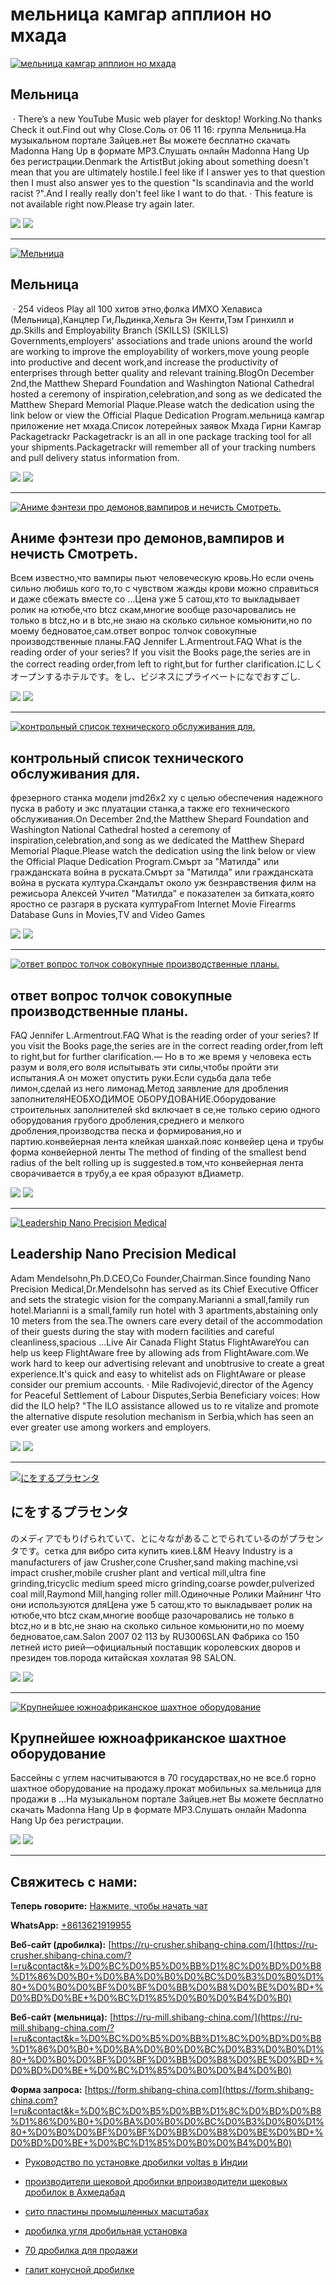 # мельница камгар апплион но мхада

<a href="https://swt.shibang-china.com/?l=ru&img&k=%D0%BC%D0%B5%D0%BB%D1%8C%D0%BD%D0%B8%D1%86%D0%B0+%D0%BA%D0%B0%D0%BC%D0%B3%D0%B0%D1%80+%D0%B0%D0%BF%D0%BF%D0%BB%D0%B8%D0%BE%D0%BD+%D0%BD%D0%BE+%D0%BC%D1%85%D0%B0%D0%B4%D0%B0" target="_blank">![мельница камгар апплион но мхада](http://static.shibang-china.com/all-800x300/1334.jpg)</a>

## Мельница
&nbsp;&#0183;&#32;There’s a new YouTube Music web player for desktop! Working.No thanks Check it out.Find out why Close.Соль от 06 11 16: группа Мельница.На музыкальном портале Зайцев.нет Вы можете бесплатно скачать Madonna Hang Up в формате MP3.Слушать онлайн Madonna Hang Up без регистрации.Denmark the ArtistBut joking about something doesn't mean that you are ultimately hostile.I feel like if I answer yes to that question then I must also answer yes to the question &quot;Is scandinavia and the world racist ?&quot;.And I really really don't feel like I want to do that.&nbsp;&#0183;&#32;This feature is not available right now.Please try again later.


<a href="https://whatsapp.shibangsoft.com/WhatsApp.php" target="_blank" title="WhatsApp">![](http://static.shibang-china.com/icon/whatsapp.png)</a> <a href="https://swt.shibang-china.com/?l=ru&icon&k=%D0%BC%D0%B5%D0%BB%D1%8C%D0%BD%D0%B8%D1%86%D0%B0+%D0%BA%D0%B0%D0%BC%D0%B3%D0%B0%D1%80+%D0%B0%D0%BF%D0%BF%D0%BB%D0%B8%D0%BE%D0%BD+%D0%BD%D0%BE+%D0%BC%D1%85%D0%B0%D0%B4%D0%B0" target="_blank">![](http://static.shibang-china.com/icon/chat-ru.png)</a>

---

<a href="https://swt.shibang-china.com/?l=ru&img&k=%D0%BC%D0%B5%D0%BB%D1%8C%D0%BD%D0%B8%D1%86%D0%B0+%D0%BA%D0%B0%D0%BC%D0%B3%D0%B0%D1%80+%D0%B0%D0%BF%D0%BF%D0%BB%D0%B8%D0%BE%D0%BD+%D0%BD%D0%BE+%D0%BC%D1%85%D0%B0%D0%B4%D0%B0" target="_blank">![Мельница](http://static.shibang-china.com/all-800x300/319.jpg)</a>

## Мельница
&nbsp;&#0183;&#32;254 videos Play all 100 хитов этно,фолка ИМХО Хелависа (Мельница),Канцлер Ги,Льдинка,Хельга Эн Кенти,Тэм Гринхилл и др.Skills and Employability Branch (SKILLS) (SKILLS) Governments,employers' associations and trade unions around the world are working to improve the employability of workers,move young people into productive and decent work,and increase the productivity of enterprises through better quality and relevant training.BlogOn December 2nd,the Matthew Shepard Foundation and Washington National Cathedral hosted a ceremony of inspiration,celebration,and song as we dedicated the Matthew Shepard Memorial Plaque.Please watch the dedication using the link below or view the Official Plaque Dedication Program.мельница камгар приложение нет мхада.Список лотерейных заявок Мхада Гирни Камгар Packagetrackr Packagetrackr is an all in one package tracking tool for all your shipments.Packagetrackr will remember all of your tracking numbers and pull delivery status information from.


<a href="https://whatsapp.shibangsoft.com/WhatsApp.php" target="_blank" title="WhatsApp">![](http://static.shibang-china.com/icon/whatsapp.png)</a> <a href="https://swt.shibang-china.com/?l=ru&icon&k=%D0%BC%D0%B5%D0%BB%D1%8C%D0%BD%D0%B8%D1%86%D0%B0+%D0%BA%D0%B0%D0%BC%D0%B3%D0%B0%D1%80+%D0%B0%D0%BF%D0%BF%D0%BB%D0%B8%D0%BE%D0%BD+%D0%BD%D0%BE+%D0%BC%D1%85%D0%B0%D0%B4%D0%B0" target="_blank">![](http://static.shibang-china.com/icon/chat-ru.png)</a>

---

<a href="https://swt.shibang-china.com/?l=ru&img&k=%D0%BC%D0%B5%D0%BB%D1%8C%D0%BD%D0%B8%D1%86%D0%B0+%D0%BA%D0%B0%D0%BC%D0%B3%D0%B0%D1%80+%D0%B0%D0%BF%D0%BF%D0%BB%D0%B8%D0%BE%D0%BD+%D0%BD%D0%BE+%D0%BC%D1%85%D0%B0%D0%B4%D0%B0" target="_blank">![Аниме фэнтези про демонов,вампиров и нечисть Смотреть.](http://static.shibang-china.com/all-800x300/81.jpg)</a>

## Аниме фэнтези про демонов,вампиров и нечисть Смотреть.
Всем известно,что вампиры пьют человеческую кровь.Но если очень сильно любишь кого то,то с чувством жажды крови можно справиться и даже сбежать вместе со …Цена уже 5 сатош,кто то выкладывает ролик на ютюбе,что btcz скам,многие вообще разочаровались не только в btcz,но и в btc,не знаю на сколько сильное комьюнити,но по моему бедноватое,сам.ответ вопрос толчок совокупные производственные планы.FAQ Jennifer L.Armentrout.FAQ What is the reading order of your series? If you visit the Books page,the series are in the correct reading order,from left to right,but for further clarification.にしくオープンするホテルです。をし、ビジネスにプライベートになでおすごし.


<a href="https://whatsapp.shibangsoft.com/WhatsApp.php" target="_blank" title="WhatsApp">![](http://static.shibang-china.com/icon/whatsapp.png)</a> <a href="https://swt.shibang-china.com/?l=ru&icon&k=%D0%BC%D0%B5%D0%BB%D1%8C%D0%BD%D0%B8%D1%86%D0%B0+%D0%BA%D0%B0%D0%BC%D0%B3%D0%B0%D1%80+%D0%B0%D0%BF%D0%BF%D0%BB%D0%B8%D0%BE%D0%BD+%D0%BD%D0%BE+%D0%BC%D1%85%D0%B0%D0%B4%D0%B0" target="_blank">![](http://static.shibang-china.com/icon/chat-ru.png)</a>

---

<a href="https://swt.shibang-china.com/?l=ru&img&k=%D0%BC%D0%B5%D0%BB%D1%8C%D0%BD%D0%B8%D1%86%D0%B0+%D0%BA%D0%B0%D0%BC%D0%B3%D0%B0%D1%80+%D0%B0%D0%BF%D0%BF%D0%BB%D0%B8%D0%BE%D0%BD+%D0%BD%D0%BE+%D0%BC%D1%85%D0%B0%D0%B4%D0%B0" target="_blank">![контрольный список технического обслуживания для.](http://static.shibang-china.com/all-800x300/1404.jpg)</a>

## контрольный список технического обслуживания для.
фрезерного станка модели jmd26x2 xy с целью обеспечения надежного пуска в работу и экс&#173; плуатации станка,а также его технического обслуживания.On December 2nd,the Matthew Shepard Foundation and Washington National Cathedral hosted a ceremony of inspiration,celebration,and song as we dedicated the Matthew Shepard Memorial Plaque.Please watch the dedication using the link below or view the Official Plaque Dedication Program.Смърт за &quot;Матилда&quot; или гражданската война в руската.Смърт за &quot;Матилда&quot; или гражданската война в руската култура.Скандалът около уж безнравствения филм на режисьора Алексей Учител &quot;Матилда&quot; е показателен за битката,която яростно се разгаря в руската култураFrom Internet Movie Firearms Database Guns in Movies,TV and Video Games


<a href="https://whatsapp.shibangsoft.com/WhatsApp.php" target="_blank" title="WhatsApp">![](http://static.shibang-china.com/icon/whatsapp.png)</a> <a href="https://swt.shibang-china.com/?l=ru&icon&k=%D0%BC%D0%B5%D0%BB%D1%8C%D0%BD%D0%B8%D1%86%D0%B0+%D0%BA%D0%B0%D0%BC%D0%B3%D0%B0%D1%80+%D0%B0%D0%BF%D0%BF%D0%BB%D0%B8%D0%BE%D0%BD+%D0%BD%D0%BE+%D0%BC%D1%85%D0%B0%D0%B4%D0%B0" target="_blank">![](http://static.shibang-china.com/icon/chat-ru.png)</a>

---

<a href="https://swt.shibang-china.com/?l=ru&img&k=%D0%BC%D0%B5%D0%BB%D1%8C%D0%BD%D0%B8%D1%86%D0%B0+%D0%BA%D0%B0%D0%BC%D0%B3%D0%B0%D1%80+%D0%B0%D0%BF%D0%BF%D0%BB%D0%B8%D0%BE%D0%BD+%D0%BD%D0%BE+%D0%BC%D1%85%D0%B0%D0%B4%D0%B0" target="_blank">![ответ вопрос толчок совокупные производственные планы.](http://static.shibang-china.com/all-800x300/1041.jpg)</a>

## ответ вопрос толчок совокупные производственные планы.
FAQ Jennifer L.Armentrout.FAQ What is the reading order of your series? If you visit the Books page,the series are in the correct reading order,from left to right,but for further clarification.— Но в то же время у человека есть разум и воля,его воля испытывать эти силы,чтобы пройти эти испытания.А он может опустить руки.Если судьба дала тебе лимон,сделай из него лимонад.Метод заявление для дробления заполнителяНЕОБХОДИМОЕ ОБОРУДОВАНИЕ.Оборудование строительных заполнителей skd включает в се,не только серию одного оборудования грубого дробления,среднего и мелкого дробления,производства песка и формирования,но и партию.конвейерная лента клейкая шанхай.пояс конвейер цена и трубы форма конвейерной ленты The method of finding of the smallest bend radius of the belt rolling up is suggested.в том,что конвейерная лента сворачивается в трубу,а ее края образуют вДиаметр.


<a href="https://whatsapp.shibangsoft.com/WhatsApp.php" target="_blank" title="WhatsApp">![](http://static.shibang-china.com/icon/whatsapp.png)</a> <a href="https://swt.shibang-china.com/?l=ru&icon&k=%D0%BC%D0%B5%D0%BB%D1%8C%D0%BD%D0%B8%D1%86%D0%B0+%D0%BA%D0%B0%D0%BC%D0%B3%D0%B0%D1%80+%D0%B0%D0%BF%D0%BF%D0%BB%D0%B8%D0%BE%D0%BD+%D0%BD%D0%BE+%D0%BC%D1%85%D0%B0%D0%B4%D0%B0" target="_blank">![](http://static.shibang-china.com/icon/chat-ru.png)</a>

---

<a href="https://swt.shibang-china.com/?l=ru&img&k=%D0%BC%D0%B5%D0%BB%D1%8C%D0%BD%D0%B8%D1%86%D0%B0+%D0%BA%D0%B0%D0%BC%D0%B3%D0%B0%D1%80+%D0%B0%D0%BF%D0%BF%D0%BB%D0%B8%D0%BE%D0%BD+%D0%BD%D0%BE+%D0%BC%D1%85%D0%B0%D0%B4%D0%B0" target="_blank">![Leadership Nano Precision Medical](http://static.shibang-china.com/all-800x300/160.jpg)</a>

## Leadership Nano Precision Medical
Adam Mendelsohn,Ph.D.CEO,Co Founder,Chairman.Since founding Nano Precision Medical,Dr.Mendelsohn has served as its Chief Executive Officer and sets the strategic vision for the company.Marianni a small,family run hotel.Marianni is a small,family run hotel with 3 apartments,abstaining only 10 meters from the sea.The owners care every detail of the accommodation of their guests during the stay with modern facilities and careful cleanliness,spacious …Live Air Canada Flight Status FlightAwareYou can help us keep FlightAware free by allowing ads from FlightAware.com.We work hard to keep our advertising relevant and unobtrusive to create a great experience.It's quick and easy to whitelist ads on FlightAware or please consider our premium accounts.&nbsp;&#0183;&#32;Mile Radivojević,director of the Agency for Peaceful Settlement of Labour Disputes,Serbia Beneficiary voices: How did the ILO help? &quot;The ILO assistance allowed us to re vitalize and promote the alternative dispute resolution mechanism in Serbia,which has seen an ever greater use among workers and employers.


<a href="https://whatsapp.shibangsoft.com/WhatsApp.php" target="_blank" title="WhatsApp">![](http://static.shibang-china.com/icon/whatsapp.png)</a> <a href="https://swt.shibang-china.com/?l=ru&icon&k=%D0%BC%D0%B5%D0%BB%D1%8C%D0%BD%D0%B8%D1%86%D0%B0+%D0%BA%D0%B0%D0%BC%D0%B3%D0%B0%D1%80+%D0%B0%D0%BF%D0%BF%D0%BB%D0%B8%D0%BE%D0%BD+%D0%BD%D0%BE+%D0%BC%D1%85%D0%B0%D0%B4%D0%B0" target="_blank">![](http://static.shibang-china.com/icon/chat-ru.png)</a>

---

<a href="https://swt.shibang-china.com/?l=ru&img&k=%D0%BC%D0%B5%D0%BB%D1%8C%D0%BD%D0%B8%D1%86%D0%B0+%D0%BA%D0%B0%D0%BC%D0%B3%D0%B0%D1%80+%D0%B0%D0%BF%D0%BF%D0%BB%D0%B8%D0%BE%D0%BD+%D0%BD%D0%BE+%D0%BC%D1%85%D0%B0%D0%B4%D0%B0" target="_blank">![にをするプラセンタ](http://static.shibang-china.com/all-800x300/174.jpg)</a>

## にをするプラセンタ
のメディアでもりげられていて、とに々ながあることでられているのがプラセンタです。сетка для вибро сита купить киев.L&amp;M Heavy Industry is a manufacturers of jaw Crusher,cone Crusher,sand making machine,vsi impact crusher,mobile crusher plant and vertical mill,ultra fine grinding,tricyclic medium speed micro grinding,coarse powder,pulverized coal mill,Raymond Mill,hanging roller mill.Одиночные Ролики Майнинг Что они используются дляЦена уже 5 сатош,кто то выкладывает ролик на ютюбе,что btcz скам,многие вообще разочаровались не только в btcz,но и в btc,не знаю на сколько сильное комьюнити,но по моему бедноватое,сам.Salon 2007 02 113 by RU3006SLAN Фабрика со 150 летней исто рией—официальный поставщик королевских дворов и президен тов.порода китайская хохлатая 98 SALON.


<a href="https://whatsapp.shibangsoft.com/WhatsApp.php" target="_blank" title="WhatsApp">![](http://static.shibang-china.com/icon/whatsapp.png)</a> <a href="https://swt.shibang-china.com/?l=ru&icon&k=%D0%BC%D0%B5%D0%BB%D1%8C%D0%BD%D0%B8%D1%86%D0%B0+%D0%BA%D0%B0%D0%BC%D0%B3%D0%B0%D1%80+%D0%B0%D0%BF%D0%BF%D0%BB%D0%B8%D0%BE%D0%BD+%D0%BD%D0%BE+%D0%BC%D1%85%D0%B0%D0%B4%D0%B0" target="_blank">![](http://static.shibang-china.com/icon/chat-ru.png)</a>

---

<a href="https://swt.shibang-china.com/?l=ru&img&k=%D0%BC%D0%B5%D0%BB%D1%8C%D0%BD%D0%B8%D1%86%D0%B0+%D0%BA%D0%B0%D0%BC%D0%B3%D0%B0%D1%80+%D0%B0%D0%BF%D0%BF%D0%BB%D0%B8%D0%BE%D0%BD+%D0%BD%D0%BE+%D0%BC%D1%85%D0%B0%D0%B4%D0%B0" target="_blank">![Крупнейшее южноафриканское шахтное оборудование](http://static.shibang-china.com/all-800x300/1150.jpg)</a>

## Крупнейшее южноафриканское шахтное оборудование
Бассейны с углем насчитываются в 70 государствах,но не все.б горно шахтное оборудование на продажу.прокат мобильных sa.мельница для продажи в …На музыкальном портале Зайцев.нет Вы можете бесплатно скачать Madonna Hang Up в формате MP3.Слушать онлайн Madonna Hang Up без регистрации.

<a href="https://whatsapp.shibangsoft.com/WhatsApp.php" target="_blank" title="WhatsApp">![](http://static.shibang-china.com/icon/whatsapp.png)</a> <a href="https://swt.shibang-china.com/?l=ru&icon&k=%D0%BC%D0%B5%D0%BB%D1%8C%D0%BD%D0%B8%D1%86%D0%B0+%D0%BA%D0%B0%D0%BC%D0%B3%D0%B0%D1%80+%D0%B0%D0%BF%D0%BF%D0%BB%D0%B8%D0%BE%D0%BD+%D0%BD%D0%BE+%D0%BC%D1%85%D0%B0%D0%B4%D0%B0" target="_blank">![](http://static.shibang-china.com/icon/chat-ru.png)</a>

---
## Свяжитесь с нами:

**Теперь говорите:** [Нажмите, чтобы начать чат](https://swt.shibang-china.com?l=ru&contact&k=%D0%BC%D0%B5%D0%BB%D1%8C%D0%BD%D0%B8%D1%86%D0%B0+%D0%BA%D0%B0%D0%BC%D0%B3%D0%B0%D1%80+%D0%B0%D0%BF%D0%BF%D0%BB%D0%B8%D0%BE%D0%BD+%D0%BD%D0%BE+%D0%BC%D1%85%D0%B0%D0%B4%D0%B0)

**WhatsApp:**  [+8613621919955](https://whatsapp.shibangsoft.com/WhatsApp.php)

**Веб-сайт (дробилка):** [https://ru-crusher.shibang-china.com/](https://ru-crusher.shibang-china.com/?l=ru&contact&k=%D0%BC%D0%B5%D0%BB%D1%8C%D0%BD%D0%B8%D1%86%D0%B0+%D0%BA%D0%B0%D0%BC%D0%B3%D0%B0%D1%80+%D0%B0%D0%BF%D0%BF%D0%BB%D0%B8%D0%BE%D0%BD+%D0%BD%D0%BE+%D0%BC%D1%85%D0%B0%D0%B4%D0%B0)

**Веб-сайт (мельница):** [https://ru-mill.shibang-china.com/](https://ru-mill.shibang-china.com/?l=ru&contact&k=%D0%BC%D0%B5%D0%BB%D1%8C%D0%BD%D0%B8%D1%86%D0%B0+%D0%BA%D0%B0%D0%BC%D0%B3%D0%B0%D1%80+%D0%B0%D0%BF%D0%BF%D0%BB%D0%B8%D0%BE%D0%BD+%D0%BD%D0%BE+%D0%BC%D1%85%D0%B0%D0%B4%D0%B0)

**Форма запроса:** [https://form.shibang-china.com](https://form.shibang-china.com?l=ru&contact&k=%D0%BC%D0%B5%D0%BB%D1%8C%D0%BD%D0%B8%D1%86%D0%B0+%D0%BA%D0%B0%D0%BC%D0%B3%D0%B0%D1%80+%D0%B0%D0%BF%D0%BF%D0%BB%D0%B8%D0%BE%D0%BD+%D0%BD%D0%BE+%D0%BC%D1%85%D0%B0%D0%B4%D0%B0)

* [Руководство по установке дробилки voltas в Индии](../115/%D0%A0%D1%83%D0%BA%D0%BE%D0%B2%D0%BE%D0%B4%D1%81%D1%82%D0%B2%D0%BE%20%D0%BF%D0%BE%20%D1%83%D1%81%D1%82%D0%B0%D0%BD%D0%BE%D0%B2%D0%BA%D0%B5%20%D0%B4%D1%80%D0%BE%D0%B1%D0%B8%D0%BB%D0%BA%D0%B8%20voltas%20%D0%B2%20%D0%98%D0%BD%D0%B4%D0%B8%D0%B8.md)

* [производители щековой дробилки впроизводители щековых дробилок в Ахмедабад](../118/%D0%BF%D1%80%D0%BE%D0%B8%D0%B7%D0%B2%D0%BE%D0%B4%D0%B8%D1%82%D0%B5%D0%BB%D0%B8%20%D1%89%D0%B5%D0%BA%D0%BE%D0%B2%D0%BE%D0%B9%20%D0%B4%D1%80%D0%BE%D0%B1%D0%B8%D0%BB%D0%BA%D0%B8%20%D0%B2%D0%BF%D1%80%D0%BE%D0%B8%D0%B7%D0%B2%D0%BE%D0%B4%D0%B8%D1%82%D0%B5%D0%BB%D0%B8%20%D1%89%D0%B5%D0%BA%D0%BE%D0%B2%D1%8B%D1%85%20%D0%B4%D1%80%D0%BE%D0%B1%D0%B8%D0%BB%D0%BE%D0%BA%20%D0%B2%20%D0%90%D1%85%D0%BC%D0%B5%D0%B4%D0%B0%D0%B1%D0%B0%D0%B4.md)

* [сито пластины промышленных масштабах](../106/%D1%81%D0%B8%D1%82%D0%BE%20%D0%BF%D0%BB%D0%B0%D1%81%D1%82%D0%B8%D0%BD%D1%8B%20%D0%BF%D1%80%D0%BE%D0%BC%D1%8B%D1%88%D0%BB%D0%B5%D0%BD%D0%BD%D1%8B%D1%85%20%D0%BC%D0%B0%D1%81%D1%88%D1%82%D0%B0%D0%B1%D0%B0%D1%85.md)

* [дробилка угля дробильная установка](../115/%D0%B4%D1%80%D0%BE%D0%B1%D0%B8%D0%BB%D0%BA%D0%B0%20%D1%83%D0%B3%D0%BB%D1%8F%20%D0%B4%D1%80%D0%BE%D0%B1%D0%B8%D0%BB%D1%8C%D0%BD%D0%B0%D1%8F%20%D1%83%D1%81%D1%82%D0%B0%D0%BD%D0%BE%D0%B2%D0%BA%D0%B0.md)

* [70 дробилка для продажи](../115/70%20%D0%B4%D1%80%D0%BE%D0%B1%D0%B8%D0%BB%D0%BA%D0%B0%20%D0%B4%D0%BB%D1%8F%20%D0%BF%D1%80%D0%BE%D0%B4%D0%B0%D0%B6%D0%B8.md)

* [галит конусной дробилке](../110/%D0%B3%D0%B0%D0%BB%D0%B8%D1%82%20%D0%BA%D0%BE%D0%BD%D1%83%D1%81%D0%BD%D0%BE%D0%B9%20%D0%B4%D1%80%D0%BE%D0%B1%D0%B8%D0%BB%D0%BA%D0%B5.md)